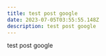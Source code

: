 ```yaml
---
title: test post google
date: 2023-07-05T03:55:55.148Z
description: test post google
---
```

test post google